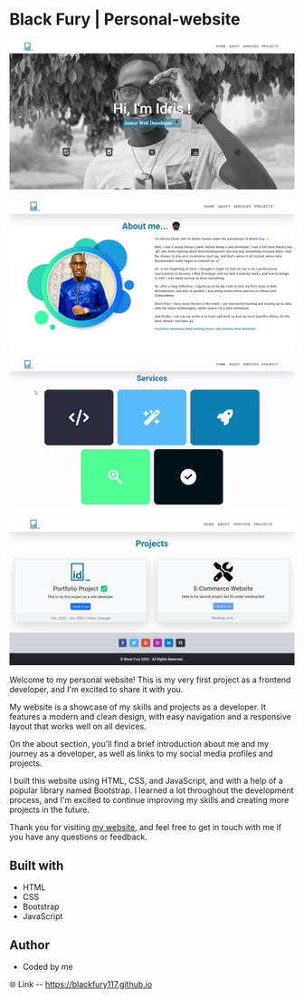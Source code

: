 # Black Fury | Personal-website

![This is an overview of my personal website](./resources/images/Overview%20of%20my%20personal%20website.png)

![This is an overview of my personal website](./resources/images/Overview%20of%20my%20personal%20website%20(2).png)

![This is an overview of my personal website](./resources/images/Overview%20of%20my%20personal%20website%20(3).gif)

![This is an overview of my personal website](./resources/images/Overview%20of%20my%20personal%20website%20(4).png)

Welcome to my personal website! This is my very first project as a frontend developer, and I'm excited to share it with you. <br>

My website is a showcase of my skills and projects as a developer. It features a modern and clean design, with easy navigation and a responsive layout that works well on all devices. <br>

On the about section, you'll find a brief introduction about me and my journey as a developer, as well as links to my social media profiles and projects. <br>

I built this website using HTML, CSS, and JavaScript, and with a help of a popular library named Bootstrap. I learned a lot throughout the development process, and I'm excited to continue improving my skills and creating more projects in the future. <br>

Thank you for visiting <a href="https://blackfury117.github.io/" rel="noopener" target="_blank">my website</a>, and feel free to get in touch with me if you have any questions or feedback.

## Built with

<ul>
    <li>HTML</li>
    <li>CSS</li>
    <li>Bootstrap</li>
    <li>JavaScript</li>
</ul>

## Author

<ul>
<li>Coded by me</li>
</ul>

🌐 Link -- https://blackfury117.github.io